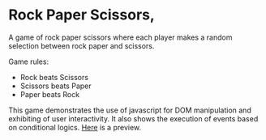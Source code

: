 # Rock Paper Scissors,
A game of rock paper scissors where each player makes a random selection
between rock paper and scissors.

Game rules:
- Rock beats Scissors
- Scissors beats Paper
- Paper beats Rock

This game demonstrates the use of javascript for DOM manipulation and 
exhibiting of user interactivity. It also shows the execution of events
based on conditional logics. [Here](https://xirlorm.github.io/odin-rock_paper_scissors)
is a preview.
